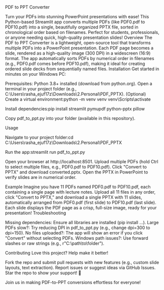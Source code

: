 PDF to PPT Converter

Turn your PDFs into stunning PowerPoint presentations with ease! This Python-based Streamlit app converts multiple PDFs (like PDF0.pdf to PDF10.pdf) into a single, beautifully organized PPTX file, sorted in chronological order based on filenames. Perfect for students, professionals, or anyone needing quick, high-quality presentation slides!
Overview
The PDF to PPT Converter is a lightweight, open-source tool that transforms multiple PDFs into a PowerPoint presentation. Each PDF page becomes a slide, rendered as a high-quality image (300 DPI) in a widescreen (16:9) format. The app automatically sorts PDFs by numerical order in filenames (e.g., PDF0.pdf comes before PDF10.pdf), making it ideal for creating ordered slide decks from sequentially named files.
Installation
Get started in minutes on your Windows PC:

Prerequisites: Python 3.8+ installed (download from python.org).
Open a terminal in your project folder (e.g., C:\Users\rasha_ejuf17z\Downloads\2.Personal\PDF_PPTX).
(Optional) Create a virtual environment:python -m venv venv
venv\Scripts\activate


Install dependencies:pip install streamlit pymupdf python-pptx pillow


Copy pdf_to_ppt.py into your folder (available in this repository).

Usage

Navigate to your project folder:cd C:\Users\rasha_ejuf17z\Downloads\2.Personal\PDF_PPTX


Run the app:streamlit run pdf_to_ppt.py


Open your browser at http://localhost:8501.
Upload multiple PDFs (hold Ctrl to select multiple files, e.g., PDF0.pdf to PDF10.pdf).
Click "Convert to PPTX" and download converted.pptx.
Open the PPTX in PowerPoint to verify slides are in numerical order.

Example
Imagine you have 11 PDFs named PDF0.pdf to PDF10.pdf, each containing a single page with lecture notes. Upload all 11 files in any order, click "Convert to PPTX," and download a single PPTX with 11 slides, automatically arranged from PDF0.pdf (first slide) to PDF10.pdf (last slide). Each slide displays the PDF page as a crisp, full-size image, ready for your presentation!
Troubleshooting

Missing dependencies: Ensure all libraries are installed (pip install ...).
Large PDFs slow?: Try reducing DPI in pdf_to_ppt.py (e.g., change dpi=300 to dpi=150).
No files uploaded?: The app will show an error if you click "Convert" without selecting PDFs.
Windows path issues?: Use forward slashes or raw strings (e.g., r"C:\path\to\folder").

Contributing
Love this project? Help make it better!

Fork the repo and submit pull requests with new features (e.g., custom slide layouts, text extraction).
Report issues or suggest ideas via GitHub Issues.
Star the repo to show your support! 🌟

Join us in making PDF-to-PPT conversions effortless for everyone!
